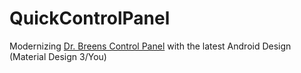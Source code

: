 QuickControlPanel
=================
Modernizing [Dr. Breens Control Panel](https://xdaforums.com/t/app-4-0-v3-1-quick-control-panel-source-code-available.2399749/) with the latest Android Design (Material Design 3/You)
